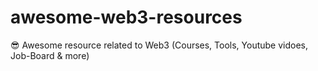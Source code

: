 # awesome-web3-resources
😎 Awesome resource related to Web3 (Courses, Tools, Youtube vidoes, Job-Board &amp; more)
